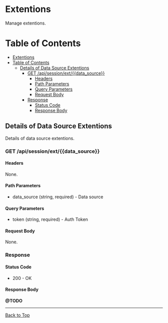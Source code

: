# Extentions

Manage extentions.

# Table of Contents

- [Extentions](#extentions)
- [Table of Contents](#table-of-contents)
  - [Details of Data Source Extentions](#details-of-data-source-extentions)
    - [GET /api/session/ext/{{data_source}}](#get-apisessionextdatasource)
      - [Headers](#headers)
      - [Path Parameters](#path-parameters)
      - [Query Parameters](#query-parameters)
      - [Request Body](#request-body)
    - [Response](#response)
      - [Status Code](#status-code)
      - [Response Body](#response-body)

## Details of Data Source Extentions

Details of data source extentions.

### GET /api/session/ext/{{data_source}}

#### Headers

None.

#### Path Parameters

- data_source (string, required) - Data source

#### Query Parameters

- token (string, required) - Auth Token

#### Request Body

None.

### Response

#### Status Code

- 200 - OK

#### Response Body

**@TODO**

---

[Back to Top](#extentions)
